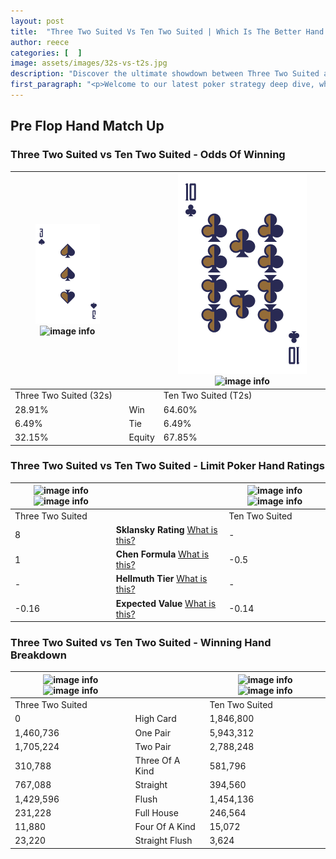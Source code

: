 ```yaml
---
layout: post
title:  "Three Two Suited Vs Ten Two Suited | Which Is The Better Hand In Poker? A Complete Guide"
author: reece
categories: [  ]
image: assets/images/32s-vs-t2s.jpg
description: "Discover the ultimate showdown between Three Two Suited and Ten Two Suited in poker! Uncover the odds, strategies, and scenarios where one hand triumphs over the other. Get ready to up your poker game with this thrilling analysis."
first_paragraph: "<p>Welcome to our latest poker strategy deep dive, where we're pitting two distinct hands against each other in a high-stakes showdown: Three Two Suited vs Ten Two Suited.</p><p>In the dynamic world of poker, every decision counts, and knowing which hand holds the upper hand is key to your success at the table.</p><p>In this article, we'll dissect these two hands, explore the scenarios where one dominates the other, and equip you with the knowledge to make strategic choices that can tip the odds in your favor.</p><p>Get ready to unravel the intriguing dynamics of these poker hands and elevate your game to new heights.</p>"
---
```




[comment]: # (sp0)

## Pre Flop Hand Match Up

<div class="table hand-ratings" markdown="1"> 



### Three Two Suited vs Ten Two Suited - Odds Of Winning


    
| ![image info](assets/images/hand1/3.png) ![image info](assets/images/hand1/2s.png) |  | ![image info](assets/images/hand2/t.png) ![image info](assets/images/hand2/2s.png) |
| -------- | -------- | -------- |
| Three Two Suited (32s) |  | Ten Two Suited (T2s) |
| 28.91% | Win | 64.60% |
| 6.49% | Tie | 6.49% |
| 32.15% | Equity | 67.85% |




[comment]: # (sp1)



### Three Two Suited vs Ten Two Suited - Limit Poker Hand Ratings


    
| ![image info](https://www.riverpairs.com/assets/images/hand1/3.png) ![image info](https://www.riverpairs.com/assets/images/hand1/2s.png) |  | ![image info](https://www.riverpairs.com/assets/images/hand2/t.png) ![image info](https://www.riverpairs.com/assets/images/hand2/2s.png) |
| -------- | -------- | -------- |
| Three Two Suited |  | Ten Two Suited |
| 8 | **Sklansky Rating** [What is this?](/sklansky-rating-explained) | - |
| 1 | **Chen Formula** [What is this?](/chen-formula-explained) | -0.5 |
| - | **Hellmuth Tier** [What is this?](/Hellmuth-tier-explained) | - |
| -0.16 | **Expected Value** [What is this?](/expected-value-explained) | -0.14 |




[comment]: # (sp2)



### Three Two Suited vs Ten Two Suited - Winning Hand Breakdown


    
| ![image info](https://www.riverpairs.com/assets/images/hand1/3.png) ![image info](https://www.riverpairs.com/assets/images/hand1/2s.png) |  | ![image info](https://www.riverpairs.com/assets/images/hand2/t.png) ![image info](https://www.riverpairs.com/assets/images/hand2/2s.png) |
| -------- | -------- | -------- |
| Three Two Suited |  | Ten Two Suited |
| 0 | High Card | 1,846,800 |
| 1,460,736 | One Pair | 5,943,312 |
| 1,705,224 | Two Pair | 2,788,248 |
| 310,788 | Three Of A Kind | 581,796 |
| 767,088 | Straight | 394,560 |
| 1,429,596 | Flush | 1,454,136 |
| 231,228 | Full House | 246,564 |
| 11,880 | Four Of A Kind | 15,072 |
| 23,220 | Straight Flush | 3,624 |




[comment]: # (sp3)



</div>

[comment]: # (sp4)



[comment]: # (sp5)

